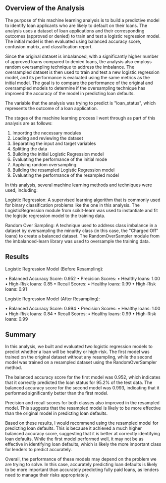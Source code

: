 ## Overview of the Analysis

The purpose of this machine learning analysis is to build a predictive model to identify loan applicants who are likely to default on their loans. The analysis uses a dataset of loan applications and their corresponding outcomes (approved or denied) to train and test a logistic regression model. The initial model is then evaluated using balanced accuracy score, confusion matrix, and classification report.

Since the original dataset is imbalanced, with a significantly higher number of approved loans compared to denied loans, the analysis also employs random oversampling technique to address the imbalance. The oversampled dataset is then used to train and test a new logistic regression model, and its performance is evaluated using the same metrics as the initial model. The goal is to compare the performance of the original and oversampled models to determine if the oversampling technique has improved the accuracy of the model in predicting loan defaults.

The variable that the analysis was trying to predict is "loan_status", which represents the outcome of a loan application.

The stages of the machine learning process I went through as part of this analysis are as follows: 

1) Importing the necessary modules
2) Loading and reviewing the dataset
3) Separating the input and target variables
4) Splitting the data
5) Building the initial Logistic Regression model
6) Evaluating the performance of the initial mode
7) Applying random oversampling
8) Building the resampled Logistic Regression model
9) Evaluating the performance of the resampled model

In this analysis, several machine learning methods and techniques were used, including:

Logistic Regression: A supervised learning algorithm that is commonly used for binary classification problems like the one in this analysis. The LogisticRegression module from scikit-learn was used to instantiate and fit the logistic regression model to the training data.

Random Over Sampling: A technique used to address class imbalance in a dataset by oversampling the minority class (in this case, the "Charged Off" loans) to create a balanced dataset. The RandomOverSampler module from the imbalanced-learn library was used to oversample the training data.

## Results

Logistic Regression Model (Before Resampling):

• Balanced Accuracy Score: 0.952
• Precision Scores:
  • Healthy loans: 1.00
  • High-Risk loans: 0.85
• Recall Scores:
  • Healthy loans: 0.99
  • High-Risk loans: 0.91 
  
Logistic Regression Model (After Resampling):

• Balanced Accuracy Score: 0.994
• Precision Scores:
  • Healthy loans: 1.00
  • High-Risk loans: 0.84
• Recall Scores:
  • Healthy loans: 0.99
  • High-Risk loans: 0.99 

## Summary

In this analysis, we built and evaluated two logistic regression models to predict whether a loan will be healthy or high-risk. The first model was trained on the original dataset without any resampling, while the second model was trained on a resampled dataset using the RandomOverSampler method.

The balanced accuracy score for the first model was 0.952, which indicates that it correctly predicted the loan status for 95.2% of the test data. The balanced accuracy score for the second model was 0.993, indicating that it performed significantly better than the first model.

Precision and recall scores for both classes also improved in the resampled model. This suggests that the resampled model is likely to be more effective than the original model in predicting loan defaults.

Based on these results, I would recommend using the resampled model for predicting loan defaults. This is because it achieved a much higher balanced accuracy score, suggesting that it is better at correctly identifying loan defaults. While the first model performed well, it may not be as effective in identifying loan defaults, which is likely the more important class for lenders to predict accurately.

Overall, the performance of these models may depend on the problem we are trying to solve. In this case, accurately predicting loan defaults is likely to be more important than accurately predicting fully paid loans, as lenders need to manage their risks appropriately.
